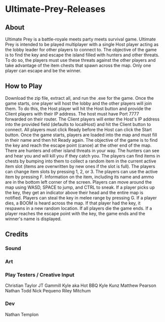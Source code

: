 # Ultimate-Prey-Releases

## About
Ultimate Prey is a battle-royale meets party meets survival game. Ultimate Prey is intended to be played multiplayer with a single Host player acting as the lobby leader for other players to connect to. The objective of the game is to find the key and escape the island filled with hunters and other threats. To do so, the players must use these threats against the other players and take advantage of the item chests that spawn across the map. Only one player can escape and be the winner.

## How to Play
Download the zip file, extract all, and run the .exe for the game.
Once the game starts, one player will host the lobby and the other players will join them.
To do this, the Host player will hit the Host button and provide the Client players with their IP address. The host must have Port 7777 forwarded on their router.
The Client players will enter the Host's IP address into the provided field (defaults to localHost) and hit the Client button to connect.
All players must click Ready before the Host can click the Start button. 
Once the game starts, players are loaded into the map and must fill in their name and then hit Ready again. 
The objective of the game is to find the key and reach the escape point (canoe) at the other end of the map.
There are hunters and other island threats in your way. The hunters can see and hear you and will kill you if they catch you.
The players can find items in chests by bumping into them to collect a random item in the current active item slot (items are overwritten by new ones if the slot is full). 
The players can change item slots by pressing 1, 2, or 3. 
The players can use the active item by pressing F. Information on the item, including its name and ammo are in the bottom left corner of the screen.
Players can move around the map using WASD, SPACE to jump, and CTRL to sneak.
If a player picks up the key, they get an indicator above their head and the entire map is notified.
Players can steal the key in melee range by pressing G.
If a player dies, a BOOM is heard across the map. If that player had the key, it respawns in a new random location. If all players die the game ends.
If a player reaches the escape point with the key, the game ends and the winner's name is displayed.

## Credits
### Sound

### Art

### Play Testers / Creative Input
Christian Taylor
JT Gammill
Kyle aka Hot BBQ
Kyle Kunz
Matthew Pearson
Nathan Todd
Nick Pequeno
Riley Mitchum

### Dev
Nathan Templon
